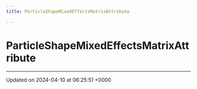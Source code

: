 ```yaml
---
title: ParticleShapeMixedEffectsMatrixAttribute

---
```


# ParticleShapeMixedEffectsMatrixAttribute





-------------------------------

Updated on 2024-04-10 at 06:25:51 +0000